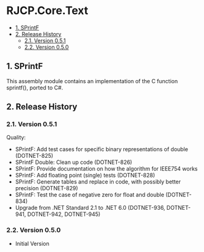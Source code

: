 # RJCP.Core.Text <!-- omit in toc -->

- [1. SPrintF](#1-sprintf)
- [2. Release History](#2-release-history)
  - [2.1. Version 0.5.1](#21-version-051)
  - [2.2. Version 0.5.0](#22-version-050)

## 1. SPrintF

This assembly module contains an implementation of the C function sprintf(),
ported to C#.

## 2. Release History

### 2.1. Version 0.5.1

Quality:

- SPrintF: Add test cases for specific binary representations of double (DOTNET-825)
- SPrintF Double: Clean up code (DOTNET-826)
- SPrintF: Provide documentation on how the algorithm for IEEE754 works
- SPrintF: Add floating point (single) tests (DOTNET-828)
- SPrintF: Generate tables and replace in code, with possibly better precision (DOTNET-829)
- SPrintF: Test the case of negative zero for float and double (DOTNET-834)
- Upgrade from .NET Standard 2.1 to .NET 6.0 (DOTNET-936, DOTNET-941, DOTNET-942, DOTNET-945)

### 2.2. Version 0.5.0

- Initial Version
